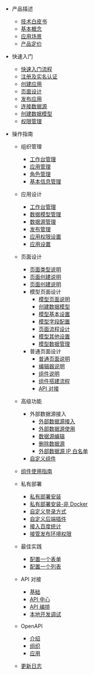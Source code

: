 - 产品描述
  - [技术白皮书](产品描述/技术白皮书.md)
  - [基本概念](产品描述/基本概念.md)
  - [应用场景](产品描述/应用场景.md)
  - [产品定价](产品描述/产品定价.md)
- 快速入门
  - [快速入门流程](快速入门/快速入门流程.md)
  - [注册及实名认证](快速入门/注册及实名认证.md)
  - [创建应用](快速入门/创建应用.md)
  - [页面设计](快速入门/页面设计.md)
  - [发布应用](快速入门/发布应用.md)
  - [连接数据源](快速入门/连接数据源.md)
  - [创建数据模型](快速入门/创建数据模型.md)
  - [权限管理](快速入门/权限管理.md)
- 操作指南

  - 组织管理
    - [工作台管理](操作指南/组织管理/工作台管理.md)
    - [应用管理](操作指南/组织管理/应用管理.md)
    - [角色管理](操作指南/组织管理/角色管理.md)
    - [基本信息管理](操作指南/组织管理/基本信息管理.md)
  - 应用设计
    - [工作台管理](操作指南/应用设计/页面管理.md)
    - [数据模型管理](操作指南/应用设计/数据模型管理.md)
    - [数据源管理](操作指南/应用设计/数据源管理.md)
    - [发布管理](操作指南/应用设计/发布管理.md)
    - [应用权限设置](操作指南/应用设计/应用权限设置.md)
    - [应用设置](操作指南/应用设计/应用设置.md)
  - 页面设计

    - [页面类型说明](操作指南/页面设计/页面类型说明.md)
    - [页面创建说明](操作指南/页面设计/页面创建说明.md)
    - [页面创建说明](操作指南/页面设计/页面创建说明.md)
    - 模型页面设计
      - [模型页面说明](操作指南/页面设计/模型页面设计/模型页面说明.md)
      - [创建数据模型](操作指南/页面设计/模型页面设计/创建数据模型.md)
      - [模型基本设置](操作指南/页面设计/模型页面设计/模型基本设置.md)
      - [模型字段配置](操作指南/页面设计/模型页面设计/模型字段配置.md)
      - [页面流程设计](操作指南/页面设计/模型页面设计/页面流程设计.md)
      - [模型其他设置](操作指南/页面设计/模型页面设计/模型其他设置.md)
      - [模型数据管理](操作指南/页面设计/模型页面设计/模型数据管理.md)
    - 普通页面设计
      - [普通页面说明](操作指南/页面设计/普通页面设计/普通页面说明.md)
      - [编辑器说明](操作指南/页面设计/普通页面设计/编辑器说明.md)
      - [组件说明](操作指南/页面设计/普通页面设计/组件说明.md)
      - [组件搭建流程](操作指南/页面设计/普通页面设计/组件搭建流程.md)
      - [API 对接](操作指南/页面设计/普通页面设计/API对接.md)

  - 高级功能
    - 外部数据源接入
      - [外部数据源接入](高级功能/外部数据源接入/外部数据源接入.md)
      - [外部数据源使用](高级功能/外部数据源接入/外部数据源使用.md)
      - [数据源编辑](高级功能/外部数据源接入/数据源编辑.md)
      - [删除数据源](高级功能/外部数据源接入/删除数据源.md)
      - [外部数据源 IP 白名单](高级功能/外部数据源接入/外部数据源IP白名单.md)
    - [自定义组件](高级功能/自定义组件.md)
  - [组件使用指南](https://baidu.gitee.io/amis/zh-CN/components/page)
  - 私有部署
    - [私有部署安装](私有部署/私有部署安装.md)
    - [私有部署安装-非 Docker](私有部署/私有部署安装-非Docker.md)
    - [自定义登录方式](私有部署/自定义登录方式.md)
    - [自定义后端插件](私有部署/自定义后端插件.md)
    - [接入百度统计](私有部署/接入百度统计.md)
    - [接管发布环境权限](私有部署/接管发布环境权限.md)
  - 最佳实践
    - [配置一个表单](最佳实践/配置一个表单.md)
    - [配置一个列表](最佳实践/配置一个列表.md)
  - API 对接
    - [基础](API对接/基础.md)
    - [API 中心](API对接/API中心.md)
    - [API 编排](API对接/API编排.md)
    - [本地开发调试](API对接/本地开发调试.md)
  - OpenAPI
    - [介绍](OpenAPI/介绍.md)
    - [组织](OpenAPI/组织.md)
    - [应用](OpenAPI/应用.md)
  - [更新日志](更新记录.md)
